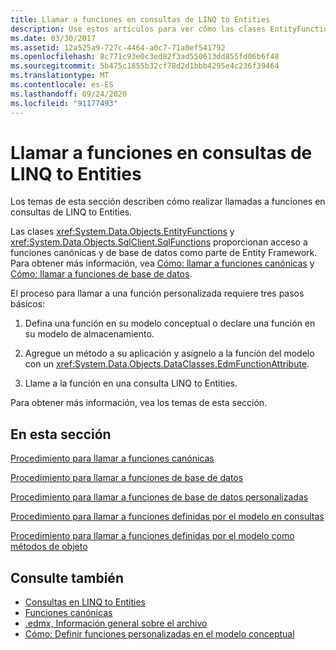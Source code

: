 ```yaml
---
title: Llamar a funciones en consultas de LINQ to Entities
description: Use estos artículos para ver cómo las clases EntityFunctions y SqlFunctions proporcionan acceso a las funciones canónicas y de base de datos como parte de la Entity Framework.
ms.date: 03/30/2017
ms.assetid: 12a525a9-727c-4464-a0c7-71a0ef541792
ms.openlocfilehash: 8c771c93e0c3ed82f3ad550613dd855fd06b6f48
ms.sourcegitcommit: 5b475c1855b32cf78d2d1bbb4295e4c236f39464
ms.translationtype: MT
ms.contentlocale: es-ES
ms.lasthandoff: 09/24/2020
ms.locfileid: "91177493"
---
```

# <a name="calling-functions-in-linq-to-entities-queries"></a>Llamar a funciones en consultas de LINQ to Entities

Los temas de esta sección describen cómo realizar llamadas a funciones en consultas de LINQ to Entities.  
  
 Las clases <xref:System.Data.Objects.EntityFunctions> y <xref:System.Data.Objects.SqlClient.SqlFunctions> proporcionan acceso a funciones canónicas y de base de datos como parte de Entity Framework. Para obtener más información, vea [Cómo: llamar a funciones canónicas](how-to-call-canonical-functions.md) y [Cómo: llamar a funciones de base de datos](how-to-call-database-functions.md).  
  
 El proceso para llamar a una función personalizada requiere tres pasos básicos:  
  
1. Defina una función en su modelo conceptual o declare una función en su modelo de almacenamiento.  
  
2. Agregue un método a su aplicación y asígnelo a la función del modelo con un <xref:System.Data.Objects.DataClasses.EdmFunctionAttribute>.  
  
3. Llame a la función en una consulta LINQ to Entities.  
  
 Para obtener más información, vea los temas de esta sección.  
  
## <a name="in-this-section"></a>En esta sección  

 [Procedimiento para llamar a funciones canónicas](how-to-call-canonical-functions.md)  
  
 [Procedimiento para llamar a funciones de base de datos](how-to-call-database-functions.md)  
  
 [Procedimiento para llamar a funciones de base de datos personalizadas](how-to-call-custom-database-functions.md)  
  
 [Procedimiento para llamar a funciones definidas por el modelo en consultas](how-to-call-model-defined-functions-in-queries.md)  
  
 [Procedimiento para llamar a funciones definidas por el modelo como métodos de objeto](how-to-call-model-defined-functions-as-object-methods.md)  
  
## <a name="see-also"></a>Consulte también

- [Consultas en LINQ to Entities](queries-in-linq-to-entities.md)
- [Funciones canónicas](canonical-functions.md)
- [.edmx, Información general sobre el archivo](/previous-versions/dotnet/netframework-4.0/cc982042(v=vs.100))
- [Cómo: Definir funciones personalizadas en el modelo conceptual](/previous-versions/dotnet/netframework-4.0/dd456812(v=vs.100))
